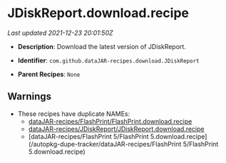 # JDiskReport.download.recipe

_Last updated 2021-12-23 20:01:50Z_

- **Description**: Download the latest version of JDiskReport.

- **Identifier**: `com.github.dataJAR-recipes.download.JDiskReport`

- **Parent Recipes**: `None`


## Warnings

- These recipes have duplicate NAMEs:
    - [dataJAR-recipes/FlashPrint/FlashPrint.download.recipe](/autopkg-dupe-tracker/dataJAR-recipes/FlashPrint/FlashPrint.download.recipe)
    - [dataJAR-recipes/JDiskReport/JDiskReport.download.recipe](/autopkg-dupe-tracker/dataJAR-recipes/JDiskReport/JDiskReport.download.recipe)
    - [dataJAR-recipes/FlashPrint 5/FlashPrint 5.download.recipe](/autopkg-dupe-tracker/dataJAR-recipes/FlashPrint 5/FlashPrint 5.download.recipe)